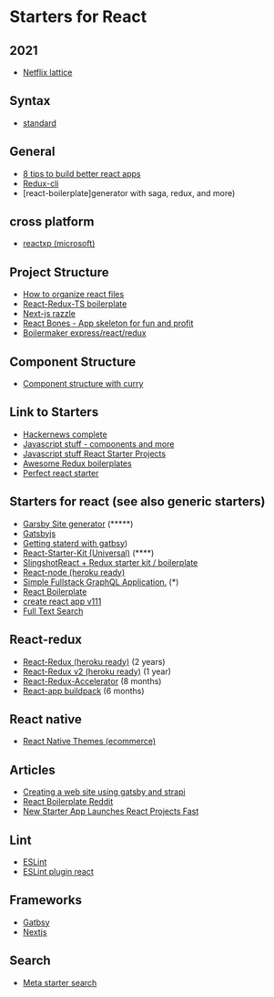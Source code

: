 # Starters for React


## 2021
- [Netflix lattice](https://netflixtechblog.com/how-we-build-micro-frontends-with-lattice-22b8635f77ea)
## Syntax
- [standard](https://github.com/standard/standard)

## General
- [8 tips to build better react apps](https://blog.risingstack.com/8-tips-to-build-better-react-apps-in-2018/)
- [Redux-cli](https://github.com/SpencerCDixon/redux-cli/blob/master/redux-cli.gif)
- [react-boilerplate]generator with saga, redux, and more)



## cross platform
- [reactxp (microsoft)](https://microsoft.github.io/reactxp/docs/getting-started.html)

## Project Structure
- [How to organize react files](https://engineering.opsgenie.com/how-to-organize-react-files-before-its-messed-up-c85387f691be)
- [React-Redux-TS boilerplate](https://www.reddit.com/r/node/comments/7nscqb/wip_reactreduxts_boilerplate_feedback_welcome/)
- [Next-js razzle](https://hackernoon.com/next-js-razzle-cra-why-you-should-use-them-for-a-next-project-a78d320de97f)
- [React Bones - App skeleton for fun and profit](https://github.com/FullstackAcademy/bones)
- [Boilermaker express/react/redux](https://github.com/FullstackAcademy/boilermaker)

## Component Structure
- [Component structure with curry](https://hackernoon.com/curry-away-in-react-7c4ed110c65a)

## Link to Starters 
- [Hackernews complete](https://github.com/clintonwoo/hackernews-react-graphql)
- [Javascript stuff - components and more](https://www.javascriptstuff.com)
- [Javascript stuff React Starter Projects](https://www.javascriptstuff.com/react-starter-projects/)
- [Awesome Redux boilerplates](https://github.com/xgrommx/awesome-redux#boilerplate) 
- [Perfect react starter](https://www.andrewhfarmer.com/starter-project/)

## Starters for react (see also generic starters)
- [Garsby Site generator](https://github.com/gatsbyjs/gatsby) (*****)
- [Gatsbyjs](https://www.gatsbyjs.org)
- [Getting staterd with gatbsy](https://gist.github.com/amandeepmittal/24ad6100a6c60f3179e258cb586d7044))
- [React-Starter-Kit (Universal)](https://github.com/kriasoft/react-starter-kit) (****)
- [SlingshotReact + Redux starter kit / boilerplate](https://github.com/coryhouse/react-slingshot)
- [React-node (heroku ready)](https://github.com/alanbsmith/react-node-example)
- [Simple Fullstack GraphQL Application.](https://github.com/atulmy/fullstack-graphql) (*)
- [React Boilerplate](https://github.com/react-boilerplate/react-boilerplate)
- [create react app v111](https://www.reddit.com/r/reactjs/comments/7xp9e6/createreactapplatest_version_v111_with/)
- [Full Text Search](https://www.reddit.com/r/node/comments/7xgy30/building_a_fulltext_search_app_using_docker_and/)


## React-redux
- [React-Redux (heroku ready)](https://github.com/marcgarreau/redux-starter) (2 years)
- [React-Redux v2 (heroku ready)](https://github.com/marcgarreau/redux-starter-v2) (1 year)
- [React-Redux-Accelerator](https://github.com/marcgarreau/accelerator) (8 months)
- [React-app buildpack](https://github.com/mars/create-react-app-buildpack) (6 months)


## React native
- [React Native Themes (ecommerce)](https://strapmobile.com)

## Articles 
- [Creating a web site using gatsby and strapi](https://medium.com/@strapi/building-a-static-blog-using-gatsby-and-strapi-8b5acfc82ad8)
- [React Boilerplate Reddit](https://www.reddit.com/r/reactjs/comments/7hcpy7/made_a_new_react_boilerplate_while_learning/)
- [New Starter App Launches React Projects Fast](https://www.codefellows.org/blog/new-starter-app-launches-react-projects-fast/)

## Lint
- [ESLint](https://eslint.org)
- [ESLint plugin react](https://www.npmjs.com/package/eslint-plugin-react)


## Frameworks
- [Gatbsy]()
- [Nextjs](https://jaketrent.com/post/what-is-nextjs/)


## Search
- [Meta starter search](https://packagejason.herokuapp.com)